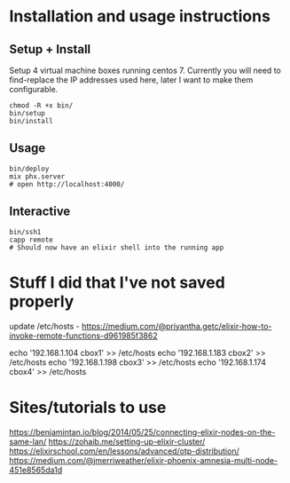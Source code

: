 # Installation and usage instructions
## Setup + Install
Setup 4 virtual machine boxes running centos 7. Currently you will need to find-replace the IP addresses used here, later I want to make them configurable.
```
chmod -R +x bin/
bin/setup
bin/install
```

## Usage
```
bin/deploy
mix phx.server
# open http://localhost:4000/
```

## Interactive
```
bin/ssh1
capp remote
# Should now have an elixir shell into the running app
```

# Stuff I did that I've not saved properly
update /etc/hosts - https://medium.com/@priyantha.getc/elixir-how-to-invoke-remote-functions-d961985f3862

echo '192.168.1.104       cbox1' >> /etc/hosts
echo '192.168.1.183       cbox2' >> /etc/hosts
echo '192.168.1.198       cbox3' >> /etc/hosts
echo '192.168.1.174       cbox4' >> /etc/hosts

# Sites/tutorials to use
https://benjamintan.io/blog/2014/05/25/connecting-elixir-nodes-on-the-same-lan/
https://zohaib.me/setting-up-elixir-cluster/
https://elixirschool.com/en/lessons/advanced/otp-distribution/
https://medium.com/@jmerriweather/elixir-phoenix-amnesia-multi-node-451e8565da1d

